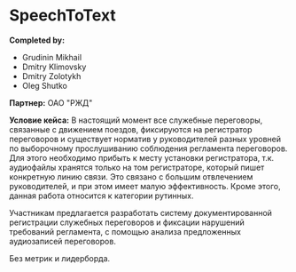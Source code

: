 # SpeechToText

**Completed by:**
- Grudinin Mikhail
- Dmitry Klimovsky
- Dmitry Zolotykh
- Oleg Shutko

**Партнер:** ОАО "РЖД"

**Условие кейса:**
В настоящий момент все служебные переговоры, связанные с движением поездов, фиксируются на регистратор переговоров и существует норматив у руководителей разных уровней по выборочному прослушиванию соблюдения регламента переговоров. Для этого необходимо прибыть к месту установки регистратора, т.к. аудиофайлы хранятся только на том регистраторе, который пишет конкретную линию связи. Это связано с большим отвлечением руководителей, и при этом имеет малую эффективность. Кроме этого, данная работа относится к категории рутинных. 

Участникам предлагается разработать систему документированной регистрации служебных переговоров и фиксации нарушений требований регламента, с помощью анализа предложенных аудиозаписей переговоров.

Без метрик и лидерборда.
